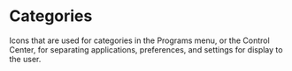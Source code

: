 Categories
======
Icons that are used for categories in the Programs menu, or the Control Center, for separating 
applications, 
preferences, and settings for display to the user. 
